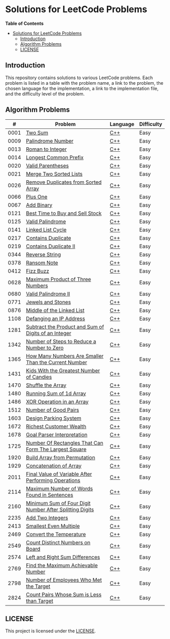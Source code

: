 # Solutions for LeetCode Problems

**Table of Contents**

- [Solutions for LeetCode Problems](#solutions-for-leetcode-problems)
  - [Introduction](#introduction)
  - [Algorithm Problems](#algorithm-problems)
  - [LICENSE](#license)

## Introduction

This repository contains solutions to various LeetCode problems. Each problem is listed in a table with the problem name, a link to the problem, the chosen language for the implementation, a link to the implementation file, and the difficulty level of the problem.

## Algorithm Problems

| #    | Problem                                                         | Language       | Difficulty |
| ---- | --------------------------------------------------------------- | -------------- | ---------- |
| 0001 | [Two Sum][0001]                                                 | [C++][0001cpp] | Easy       |
| 0009 | [Palindrome Number][0009]                                       | [C++][0009cpp] | Easy       |
| 0013 | [Roman to Integer][0013]                                        | [C++][0013cpp] | Easy       |
| 0014 | [Longest Common Prefix][0014]                                   | [C++][0014cpp] | Easy       |
| 0020 | [Valid Parentheses][0020]                                       | [C++][0020cpp] | Easy       |
| 0021 | [Merge Two Sorted Lists][0021]                                  | [C++][0021cpp] | Easy       |
| 0026 | [Remove Duplicates from Sorted Array][0026]                     | [C++][0026cpp] | Easy       |
| 0066 | [Plus One][0066]                                                | [C++][0066cpp] | Easy       |
| 0067 | [Add Binary][0067]                                              | [C++][0067cpp] | Easy       |
| 0121 | [Best Time to Buy and Sell Stock][0121]                         | [C++][0121cpp] | Easy       |
| 0125 | [Valid Palindrome][0125]                                        | [C++][0125cpp] | Easy       |
| 0141 | [Linked List Cycle][0141]                                       | [C++][0141cpp] | Easy       |
| 0217 | [Contains Duplicate][0217]                                      | [C++][0217cpp] | Easy       |
| 0219 | [Contains Duplicate II][0219]                                   | [C++][0219cpp] | Easy       |
| 0344 | [Reverse String][0344]                                          | [C++][0344cpp] | Easy       |
| 0378 | [Ransom Note][0378]                                             | [C++][0378cpp] | Easy       |
| 0412 | [Fizz Buzz][0412]                                               | [C++][0412cpp] | Easy       |
| 0628 | [Maximum Product of Three Numbers][0628]                        | [C++][0628cpp] | Easy       |
| 0680 | [Valid Palindrome II][0680]                                     | [C++][0680cpp] | Easy       |
| 0771 | [Jewels and Stones][0771]                                       | [C++][0771cpp] | Easy       |
| 0876 | [Middle of the Linked List][0876]                               | [C++][0876cpp] | Easy       |
| 1108 | [Defanging an IP Address][1108]                                 | [C++][1108cpp] | Easy       |
| 1281 | [Subtract the Product and Sum of Digits of an Integer][1281]    | [C++][1281cpp] | Easy       |
| 1342 | [Number of Steps to Reduce a Number to Zero][1342]              | [C++][1342cpp] | Easy       |
| 1365 | [How Many Numbers Are Smaller Than the Current Number][1365]    | [C++][1365cpp] | Easy       |
| 1431 | [Kids With the Greatest Number of Candies][1431]                | [C++][1431cpp] | Easy       |
| 1470 | [Shuffle the Array][1470]                                       | [C++][1470cpp] | Easy       |
| 1480 | [Running Sum of 1d Array][1480]                                 | [C++][1480cpp] | Easy       |
| 1486 | [XOR Operation in an Array][1486]                               | [C++][1486cpp] | Easy       |
| 1512 | [Number of Good Pairs][1512]                                    | [C++][1512cpp] | Easy       |
| 1603 | [Design Parking System][1603]                                   | [C++][1603cpp] | Easy       |
| 1672 | [Richest Customer Wealth][1672]                                 | [C++][1672cpp] | Easy       |
| 1678 | [Goal Parser Interpretation][1678]                              | [C++][1678cpp] | Easy       |
| 1725 | [Number Of Rectangles That Can Form The Largest Square][1725]   | [C++][1725cpp] | Easy       |
| 1920 | [Build Array from Permutation][1920]                            | [C++][1920cpp] | Easy       |
| 1929 | [Concatenation of Array][1929]                                  | [C++][1929cpp] | Easy       |
| 2011 | [Final Value of Variable After Performing Operations][2011]     | [C++][2011cpp] | Easy       |
| 2114 | [Maximum Number of Words Found in Sentences][2114]              | [C++][2114cpp] | Easy       |
| 2160 | [Minimum Sum of Four Digit Number After Splitting Digits][2160] | [C++][2160cpp] | Easy       |
| 2235 | [Add Two Integers][2235]                                        | [C++][2235cpp] | Easy       |
| 2413 | [Smallest Even Multiple][2413]                                  | [C++][2413cpp] | Easy       |
| 2469 | [Convert the Temperature][2469]                                 | [C++][2469cpp] | Easy       |
| 2549 | [Count Distinct Numbers on Board][2549]                         | [C++][2549cpp] | Easy       |
| 2574 | [Left and Right Sum Differences][2574]               | [C++][2574cpp] | Easy       |
| 2769 | [Find the Maximum Achievable Number][2769]                      | [C++][2769cpp] | Easy       |
| 2798 | [Number of Employees Who Met the Target][2798]                  | [C++][2798cpp] | Easy       |
| 2824 | [Count Pairs Whose Sum is Less than Target][2824]               | [C++][2824cpp] | Easy       |

## LICENSE

This project is licensed under the [LICENSE](LICENSE).

<!-- links -->

[0001]: https://leetcode.com/problems/two-sum/
[0001cpp]: https://leetcode.com/submissions/detail/948426050/
[0009]: https://leetcode.com/problems/palindrome-number/
[0009cpp]: https://leetcode.com/submissions/detail/948438457/
[0013]: https://leetcode.com/problems/roman-to-integer/
[0013cpp]: https://leetcode.com/submissions/detail/949360425/
[0014]: https://leetcode.com/problems/longest-common-prefix/
[0014cpp]: https://leetcode.com/submissions/detail/1036936497/
[0020]: https://leetcode.com/problems/valid-parentheses/
[0020cpp]: https://leetcode.com/submissions/detail/1036952537/
[0021]: https://leetcode.com/problems/merge-two-sorted-lists/
[0021cpp]: https://leetcode.com/submissions/detail/1036960117/
[0026]: https://leetcode.com/problems/remove-duplicates-from-sorted-array/
[0026cpp]: https://leetcode.com/submissions/detail/1036967711/
[0066]: https://leetcode.com/problems/plus-one/
[0066cpp]: https://leetcode.com/submissions/detail/1039769790/
[0067]: https://leetcode.com/problems/add-binary/
[0067cpp]: https://leetcode.com/submissions/detail/1037990830/
[0121]: https://leetcode.com/problems/best-time-to-buy-and-sell-stock/
[0121cpp]: https://leetcode.com/submissions/detail/1037934208/
[0125]: https://leetcode.com/problems/valid-palindrome/
[0125cpp]: https://leetcode.com/submissions/detail/1037955911/
[0141]: https://leetcode.com/problems/linked-list-cycle/
[0141cpp]: https://leetcode.com/submissions/detail/1040027578/
[0217]: https://leetcode.com/problems/contains-duplicate/
[0217cpp]: https://leetcode.com/submissions/detail/1040044205/
[0219]: https://leetcode.com/problems/contains-duplicate-ii/
[0219cpp]: https://leetcode.com/submissions/detail/1040064641/
[0344]: https://leetcode.com/problems/reverse-string/
[0344cpp]: https://leetcode.com/submissions/detail/1038001012/
[0378]: https://leetcode.com/problems/ransom-note/
[0378cpp]: https://leetcode.com/submissions/detail/1036903851/
[0412]: https://leetcode.com/problems/fizz-buzz/
[0412cpp]: https://leetcode.com/submissions/detail/1036866232/
[0628]: https://leetcode.com/problems/maximum-product-of-three-numbers/
[0628cpp]: https://leetcode.com/submissions/detail/1037692372/
[0680]: https://leetcode.com/problems/valid-palindrome-ii/
[0680cpp]: https://leetcode.com/submissions/detail/1037968613/
[0771]: https://leetcode.com/problems/jewels-and-stones/
[0771cpp]: https://leetcode.com/submissions/detail/1050861136/
[0876]: https://leetcode.com/problems/middle-of-the-linked-list/
[0876cpp]: https://leetcode.com/submissions/detail/1036889642/
[1108]: https://leetcode.com/problems/defanging-an-ip-address/
[1108cpp]: https://leetcode.com/submissions/detail/1048635629/
[1281]: https://leetcode.com/problems/subtract-the-product-and-sum-of-digits-of-an-integer/
[1281cpp]: https://leetcode.com/submissions/detail/1051743818/
[1342]: https://leetcode.com/problems/number-of-steps-to-reduce-a-number-to-zero/
[1342cpp]: https://leetcode.com/submissions/detail/1036875175/
[1365]: https://leetcode.com/problems/how-many-numbers-are-smaller-than-the-current-number/
[1365cpp]: https://leetcode.com/submissions/detail/1051734090/
[1431]: https://leetcode.com/problems/kids-with-the-greatest-number-of-candies/
[1431cpp]: https://leetcode.com/submissions/detail/1050820950/
[1470]: https://leetcode.com/problems/shuffle-the-array/
[1470cpp]: https://leetcode.com/submissions/detail/1049530990/
[1480]: https://leetcode.com/problems/running-sum-of-1d-array/
[1480cpp]: https://leetcode.com/submissions/detail/1036830470/
[1486]: https://leetcode.com/problems/xor-operation-in-an-array/
[1486cpp]: https://leetcode.com/submissions/detail/1051731597/
[1512]: https://leetcode.com/problems/number-of-good-pairs/
[1512cpp]: https://leetcode.com/submissions/detail/1050836269/
[1603]: https://leetcode.com/problems/design-parking-system/
[1603cpp]: https://leetcode.com/submissions/detail/1050856642/
[1672]: https://leetcode.com/problems/richest-customer-wealth/
[1672cpp]: https://leetcode.com/submissions/detail/1036852316/
[1678]: https://leetcode.com/problems/goal-parser-interpretation/
[1678cpp]: https://leetcode.com/submissions/detail/1050792706/
[1725]: https://leetcode.com/problems/number-of-rectangles-that-can-form-the-largest-square/
[1725cpp]: https://leetcode.com/submissions/detail/1047761317/
[1920]: https://leetcode.com/problems/build-array-from-permutation/
[1920cpp]: https://leetcode.com/submissions/detail/1048619629/
[1929]: https://leetcode.com/problems/concatenation-of-array/
[1929cpp]: https://leetcode.com/submissions/detail/1047738300/
[2011]: https://leetcode.com/problems/final-value-of-variable-after-performing-operations/
[2011cpp]: https://leetcode.com/submissions/detail/1049539828/
[2114]: https://leetcode.com/problems/maximum-number-of-words-found-in-sentences/
[2114cpp]: https://leetcode.com/submissions/detail/1051739013/
[2160]: https://leetcode.com/problems/minimum-sum-of-four-digit-number-after-splitting-digits/
[2160cpp]: https://leetcode.com/submissions/detail/1051749058/
[2235]: https://leetcode.com/problems/add-two-integers/
[2235cpp]: https://leetcode.com/submissions/detail/1050810723/
[2413]: https://leetcode.com/problems/smallest-even-multiple/
[2413cpp]: https://leetcode.com/submissions/detail/1050815450/
[2469]: https://leetcode.com/problems/convert-the-temperature/
[2469cpp]: https://leetcode.com/submissions/detail/1048639718/
[2549]: https://leetcode.com/problems/count-distinct-numbers-on-board/
[2549cpp]: https://leetcode.com/submissions/detail/1038006278/
[2574]: https://leetcode.com/problems/left-and-right-sum-differences/
[2574cpp]: https://leetcode.com/submissions/detail/1051760337/
[2769]: https://leetcode.com/problems/find-the-maximum-achievable-number/
[2769cpp]: https://leetcode.com/submissions/detail/1049548431/
[2798]: https://leetcode.com/problems/number-of-employees-who-met-the-target/
[2798cpp]: https://leetcode.com/submissions/detail/1050823191/
[2824]: https://leetcode.com/problems/count-pairs-whose-sum-is-less-than-target/
[2824cpp]: https://leetcode.com/submissions/detail/1050808683/
